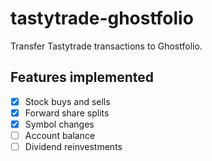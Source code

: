 # tastytrade-ghostfolio
Transfer Tastytrade transactions to Ghostfolio.

## Features implemented
- [x] Stock buys and sells
- [x] Forward share splits
- [x] Symbol changes
- [ ] Account balance
- [ ] Dividend reinvestments